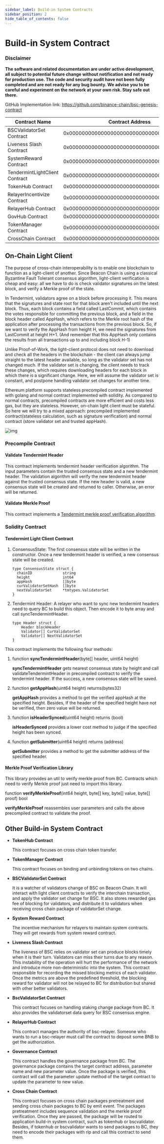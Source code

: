 ```yaml
---
sidebar_label: Build-in System Contracts
sidebar_position: 2
hide_table_of_contents: false
---
```


# Build-in System Contract

### Disclaimer

**The software and related documentation are under active development, all subject to potential future change without notification and not ready for production use. The code and security audit have not been fully completed and are not ready for any bug bounty. We advise you to be careful and experiment on the network at your own risk. Stay safe out there.**


GitHub Implementation link: <https://github.com/binance-chain/bsc-genesis-contract>


| Contract Name         | Contract Address  | ABI file |
| --------------------- | ----------------- | ------------- |
| BSCValidatorSet Contract | 0x0000000000000000000000000000000000001000 | [bscvalidatorset](system-smart-contract/bscvalidatorset.abi)|
| Liveness Slash Contract | 0x0000000000000000000000000000000000001001 | [slashindicator](system-smart-contract/slashindicator.abi)|
| SystemReward Contract | 0x0000000000000000000000000000000000001002 | [systemreward](system-smart-contract/systemreward.abi)|
| TendermintLightClient Contract | 0x0000000000000000000000000000000000001003 | [tendermintlightclient](system-smart-contract/tendermintlightclient.abi) |
| TokenHub Contract | 0x0000000000000000000000000000000000001004 | [tokenhub](system-smart-contract/tokenhub.abi)|
| RelayerIncentivize Contract | 0x0000000000000000000000000000000000001005 | [relayerincentivize](system-smart-contract/relayerincentivize.abi)|
| RelayerHub Contract | 0x0000000000000000000000000000000000001006 | [relayerhub](system-smart-contract/relayerhub.abi) |
| GovHub Contract |0x0000000000000000000000000000000000001007 | [govhub](system-smart-contract/govhub.abi)                               |
| TokenManager Contract |0x0000000000000000000000000000000000001008 |[tokenmanager](system-smart-contract/tokenmanager.abi) |
| CrossChain Contract |0x0000000000000000000000000000000000002000 |[crosschain](system-smart-contract/crosschain.abi) |

## On-Chain Light Client

The purpose of cross-chain interoperability is to enable one blockchain to function as a light-client of another. Since Beacon Chain is using a classical Byzantine Fault Tolerant consensus algorithm, light-client verification is cheap and easy: all we have to do is check validator signatures on the latest block, and verify a Merkle proof of the state.

In Tendermint, validators agree on a block before processing it. This means that the signatures and state root for that block aren't included until the next block. Thus, each block contains a field called LastCommit, which contains the votes responsible for committing the previous block, and a field in the block header called AppHash, which refers to the Merkle root hash of the application after processing the transactions from the previous block. So, if we want to verify the AppHash from height H, we need the signatures from LastCommit at height H+1. (And remember that this AppHash only contains the results from all transactions up to and including block H-1)

Unlike Proof-of-Work, the light-client protocol does not need to download and check all the headers in the blockchain - the client can always jump straight to the latest header available, so long as the validator set has not changed much. If the validator set is changing, the client needs to track these changes, which requires downloading headers for each block in which there is a significant change. Here, we will assume the validator set is constant, and postpone handling validator set changes for another time.

Ethereum platform supports stateless precompiled contract implemented with golang and normal contract implemented with solidity. As compared to normal contracts, precompiled contracts are more efficient and costs less gas, but they are stateless. However, on-chain light client must be stateful. So here we will try to a mixed approach: precompiled implemented contract(stateless calculation, such as signature verification) and normal contract (store validator set and trusted appHash).

![img](../../static/img/lightclient.png)

### Precompile Contract

#### Validate Tendermint Header

This contract implements tendermint header verification algorithm. The input parameters contain the trusted consensus state and a new tendermint header. The validation algorithm will verify the new tendermint header against the trusted consensus state. If the new header is valid, a new consensus state will be created and returned to caller. Otherwise, an error will be returned.

#### Validate Merkle Proof

This contract implements a [Tendermint merkle proof verification algorithm](https://github.com/tendermint/tendermint/blob/master/docs/architecture/adr-026-general-merkle-proof.md).

### Solidity Contract

#### Tendermint Light Client Contract

1. ConsensusState: The first consensus state will be written in the constructor. Once a new tendermint header is verified, a new consensus state will be created.
    ```golang
    type ConsensusState struct {
      chainID              string
      height               int64
      appHash              []byte
      curValidatorSetHash  []byte
      nextValidatorSet     *tmtypes.ValidatorSet
    }
    ```
2. Tendermint Header: A relayer who want to sync new tendermint headers need to query BC to build this object. Then encode it to byte array and call syncTendermintHeader.
    ```golang
    type Header struct {
        Header blockHeader
        Validator[] CurValidatorSet
        Validator[] NextValidatorSet
    }
    ```
This contract implements the following four methods:

1. function **syncTendermintHeader**(byte[] header, uint64 height)

    **syncTendermintHeader** gets nearest consensus state by height and call validateTendermintHeader in precompiled contract to verify the tendermint header. If the success, a new consensus state will be saved.

2. function **getAppHash**(uint64 height) returns(bytes32)

    **getAppHash** provides a method to get the verified appHash at the specified height. Besides, If the header of the specified height have not be verified, then zero value will be returned.

3. function **isHeaderSynced**(uint64 height) returns (bool)

    **isHeaderSynced** provides a lower cost method to judge if the specified height has been synced.

4. function **getSubmitter**(uint64 height) returns (address)

    **getSubmitter** provides a method to get the submitter address of the specified header.

#### Merkle Proof Verification Library
This library provides an util to verify merkle proof from BC. Contracts which need to verify Merkle proof just need to import this library.

function **verifyMerkleProof**(int64 height, byte[] key, byte[] value, byte[] proof) bool

**verifyMerkleProof** reassembles user parameters and calls the above precompiled contract to validate the proof.

## Other Build-in System Contract

* **TokenHub Contract**

    This contract focuses on cross chain token transfer.

* **TokenManager Contract**

    This contract focuses on binding and unbinding tokens on two chains.

* **BSCValidatorSet Contract**

    It is a watcher of validators change of BSC on Beacon Chain. It will interact with light client contracts to verify the interchain transaction, and apply the validator set change for BSC. It also stores rewarded gas fee of blocking for validators, and distribute it to validators when receiving cross chain package of validatorSet change.

* **System Reward Contract**

    The incentive mechanism for relayers to maintain system contracts. They will get rewards from system reward contract.

* **Liveness Slash Contract**

    The liveness of BSC relies on validator set can produce blocks timely when it is their turn. Validators can miss their turns due to any reason. This instability of the operation will hurt the performance of the network and introduce more non-deterministic into the system. This contract responsible for recording the missed blocking metrics of each validator. Once the metrics are above the predefined threshold, the blocking reward for validator will not be relayed to BC for distribution but shared with other better validators.

* **BscValidatorSet Contract**

    This contract focuses on handling staking change package from BC. It also provides the validatorset data query for BSC consensus engine.

* **RelayerHub Contract**

    This contract manages the authority of bsc-relayer. Someone who wants to run a bsc-relayer must call the contract to deposit some BNB to get the authorization.

* **Governance Contract**

    This contract handles the governance package from BC. The governance package contains the target contract address, parameter name and new parameter value. Once the package is verified, this contract will call the parameter update method of the target contract to update the parameter to new value.

* **Cross Chain Contract**

    This contract focuses on cross chain packages pretreatment and sending cross chain packages to BC by emit event. The packages pretreatment includes sequence validation and the merkle proof verification. Once they are passed, the package will be routed to application build-in system contract, such as tokenhub or bscvalidator. Besides, if tokenhub or bscvalidator wants to send packages to BC, they need to encode their packages with rlp and call this contract to send them.
